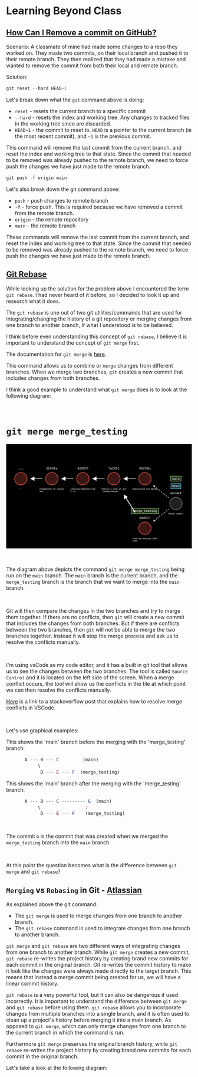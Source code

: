 # Learning Beyond Class

## [How Can I Remove a commit on GitHub?](https://stackoverflow.com/questions/448919/how-can-i-remove-a-commit-on-github)

Scenario:
A classmate of mine had made some changes to a repo they worked on.
They made two commits, on their local branch and pushed it to their remote branch.
They then realized that they had made a mistake and wanted to remove the commit from both their local and remote branch.

Solution:

```js
git reset --hard HEAD~1
```

Let's break down what the `git` command above is doing:

- `reset` - resets the current branch to a specific commit
- `--hard` - resets the index and working tree. Any changes to tracked files in the working tree since <commit> are discarded.
- `HEAD~1` - the commit to reset to. `HEAD` is a pointer to the current branch (ie the most recent commit), and `~1` is the previous commit.

This command will remove the last commit from the current branch, and reset the index and working tree to that state. Since the commit that needed to be removed was already pushed to the remote branch, we need to force push the changes we have just made to the remote branch.

```js
git push -f origin main
```

Let's also break down the git command above:

- `push` - push changes to remote branch
- `-f` - force push. This is required because we have removed a commit from the remote branch.
- `origin` - the remote repository
- `main` - the remote branch

These commands will remove the last commit from the current branch, and reset the index and working tree to that state. Since the commit that needed to be removed was already pushed to the remote branch, we need to force push the changes we have just made to the remote branch.

## [Git Rebase](https://www.atlassian.com/git/tutorials/rewriting-history/git-rebase)

While looking up the solution for the problem above I encountered the term `git rebase`. I had never heard of it before, so I decided to look it up and research what it does.

The `git rebase` is one out of two git utilities/commands that are used for integrating/changing the history of a git repository or merging changes from one branch to another branch, If what I understood is to be believed.

I think before even understanding this concept of `git rebase`, I believe it is important to understand the concept of `git merge` first.

The documentation for `git merge` is [here](https://git-scm.com/docs/git-merge).

This command allows us to combine or `merge` changes from different branches. When we merge two branches, `git` creates a new commit that includes changes from both branches.

I think a good example to understand what `git merge` does is to look at the following diagram:

<br/>

# `git merge merge_testing`

![git-sim merge](./assets/git-sim-merge.jpg)

<br/>

The diagram above depicts the command `git merge merge_testing` being run on the `main` branch. The `main` branch is the current branch, and the `merge_testing` branch is the branch that we want to merge into the `main` branch.

<br/>

Git will then compare the changes in the two branches and try to merge them together. If there are no conflicts, then `git` will create a new commit that includes the changes from both branches. But if there are conflicts between the two branches, then `git` will not be able to merge the two branches together. Instead it will stop the merge process and ask us to resolve the conflicts manually.

<br/>

I'm using vsCode as my code editor, and it has a built in git tool that allows us to see the changes between the two branches. The tool is called `Source Control` and it is located on the left side of the screen. When a merge conflict occurs, the tool will show us the conflicts in the file at which point we can then resolve the conflicts manually.

[Here](https://stackoverflow.com/questions/38216541/visual-studio-code-how-to-resolve-merge-conflicts-with-git) is a link to a stackoverflow post that explains how to resolve merge conflicts in VSCode.

<br/>

Let's use graphical examples:

This shows the 'main' branch before the merging with the 'merge_testing' branch:

```js
       A --- B --- C         (main)
            \
             D --- E --- F  (merge_testing)
```

This shows the 'main' branch after the merging with the 'merge_testing' branch:

```js
       A --- B --- C --------- G  (main)
            \                 /
             D --- E --- F    (merge_testing)
```

<br/>

The commit `G` is the commit that was created when we merged the `merge_testing` branch into the `main` branch.

<br/>

At this point the question becomes what is the difference between `git merge` and `git rebase`?

## `Merging` vs `Rebasing` in Git - [Atlassian](https://www.atlassian.com/git/tutorials/merging-vs-rebasing)

As explained above the git command:

- The `git merge` is used to merge changes from one branch to another branch.
- The `git rebase` command is used to integrate changes from one branch to another branch.

`git merge` and `git rebase` are two different ways of integrating changes from one branch to another branch. While `git merge` creates a new commit, `git rebase` re-writes the project history by creating brand new commits for each commit in the original branch. Git re-writes the commit history to make it look like the changes were always made directly to the target branch. This means that instead a merge commit being created for us, we will have a linear commit history.

`git rebase` is a very powerful tool, but it can also be dangerous if used incorrectly. It is important to understand the difference between `git merge` and `git rebase` before using them. `git rebase` allows you to incorporate changes from multiple branches into a single branch, and it is often used to clean up a project's history before merging it into a main branch. As opposed to `git merge`, which can only merge changes from one branch to the current branch in which the command is run.

Furthermore `git merge` preserves the original branch history, while `git rebase` re-writes the project history by creating brand new commits for each commit in the original branch.

Let's take a look at the following diagram:
